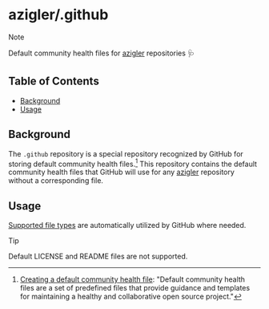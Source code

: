 # azigler/.github

> [!NOTE]
> Default community health files for [azigler](https://github.com/azigler) repositories 🩺

<!-- omit from toc -->
## Table of Contents

- [Background](#background)
- [Usage](#usage)

## Background

The `.github` repository is a special repository recognized by GitHub for storing default community health files.[^1] This repository contains the default community health files that GitHub will use for any [azigler](https://github.com/azigler) repository without a corresponding file.

## Usage

[Supported file types](https://docs.github.com/en/communities/setting-up-your-project-for-healthy-contributions/creating-a-default-community-health-file#supported-file-types) are automatically utilized by GitHub where needed.

> [!TIP]
> Default LICENSE and README files are not  supported.

[^1]: [Creating a default community health file](https://docs.github.com/en/communities/setting-up-your-project-for-healthy-contributions/creating-a-default-community-health-file): "Default community health files are a set of predefined files that provide guidance and templates for maintaining a healthy and collaborative open source project."
